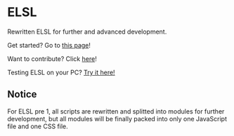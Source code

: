# ELSL
Rewritten ELSL for further and advanced development.

Get started? Go to <a href="https://github.com/mwashfds/elsl/blob/master/wiki.mediawiki">this page</a>!

Want to contribute? Click <a href="https://github.com/mwashfds/elsl/tree/master">here</a>!

Testing ELSL on your PC? <a href="/imple/">Try it here!</a>

## Notice
For ELSL pre 1, all scripts are rewritten and splitted into modules for further development, but all modules will be finally packed into only one JavaScript file and one CSS file.

